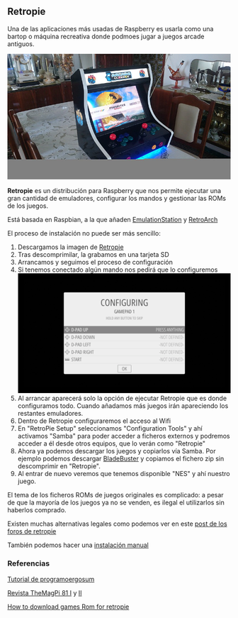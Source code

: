 ## Retropie

Una de las aplicaciones más usadas de Raspberry es usarla como una bartop o máquina recreativa donde podmoes jugar a juegos arcade antiguos.

![mage](./images/mage.jpg)

**Retropie** es un distribución para Raspberry que nos permite ejecutar una gran cantidad de emuladores, configurar los mandos y gestionar las ROMs de los juegos. 

Está basada en Raspbian, a la que añaden [EmulationStation](EmulationStation.org) y [RetroArch](http://retroarch.com/)



El proceso de instalación no puede ser más sencillo:
1. Descargamos la imagen de [Retropie](https://retropie.org.uk/download)
2. Tras descomprimilar, la grabamos en una tarjeta SD 
3. Arrancamos y seguimos el proceso de configuración
4. Si tenemos conectado algún mando nos pedirá que lo configuremos
![Configuring.png](./images/Configuring.png)
5. Al arrancar aparecerá solo la opción de ejecutar Retropie que es donde configuramos todo. Cuando añadamos más juegos irán apareciendo los restantes emuladores.
6. Dentro de Retropie configuraremos el acceso al Wifi
7. En "RetroPie Setup" seleccionamos "Configuration Tools" y ahí activamos "Samba" para poder acceder a ficheros externos y podremos acceder a él desde otros equipos, que lo verán como "Retropie"
8. Ahora ya podemos descargar los juegos y copiarlos vía Samba. Por ejemplo podemos descargar [BladeBuster](http://magpi.cc/bladebuster) y copiamos el fichero zip sin descomprimir en "Retropie".
9. Al entrar de nuevo veremos que tenemos disponible "NES" y ahí nuestro juego.

El tema de los ficheros ROMs de juegos originales es complicado: a pesar de que la mayoría de los juegos ya no se venden, es ilegal el utilizarlos sin haberlos comprado.

Existen muchas alternativas legales como podemos ver en este [post de los foros de retropie](https://retropie.org.uk/forum/topic/10918/where-to-legally-acquire-content-to-play-on-retropie)

También podemos hacer una [instalación manual](https://retropie.org.uk/docs/Manual-Installation/)

### Referencias

[Tutorial de programoergosum](https://www.programoergosum.es/tutoriales/consola-arcade-basada-en-raspberry-pi-con-retropie)

[Revista TheMagPi 81 I](https://www.raspberrypi.com/news/retro-console-with-retropie-raspberry-pi-1/) y [II](https://www.raspberrypi.com/news/retro-console-with-retropie-raspberry-pi-2/)

[How to download games Rom for retropie](https://raspberrytips.com/download-retropie-roms/)